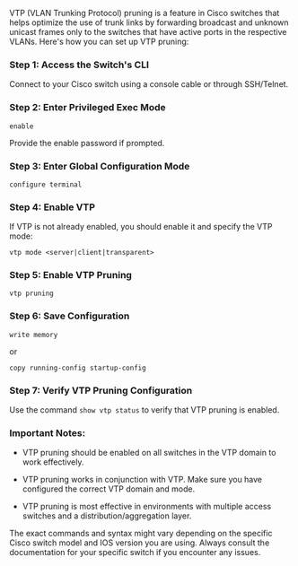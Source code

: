 VTP (VLAN Trunking Protocol) pruning is a feature in Cisco switches that helps optimize the use of trunk links by forwarding broadcast and unknown unicast frames only to the switches that have active ports in the respective VLANs. Here's how you can set up VTP pruning:

### Step 1: Access the Switch's CLI

Connect to your Cisco switch using a console cable or through SSH/Telnet.

### Step 2: Enter Privileged Exec Mode

```shell
enable
```

Provide the enable password if prompted.

### Step 3: Enter Global Configuration Mode

```shell
configure terminal
```

### Step 4: Enable VTP

If VTP is not already enabled, you should enable it and specify the VTP mode:

```shell
vtp mode <server|client|transparent>
```

### Step 5: Enable VTP Pruning

```shell
vtp pruning
```

### Step 6: Save Configuration

```shell
write memory
```

or

```shell
copy running-config startup-config
```

### Step 7: Verify VTP Pruning Configuration

Use the command `show vtp status` to verify that VTP pruning is enabled.

### Important Notes:

- VTP pruning should be enabled on all switches in the VTP domain to work effectively.

- VTP pruning works in conjunction with VTP. Make sure you have configured the correct VTP domain and mode.

- VTP pruning is most effective in environments with multiple access switches and a distribution/aggregation layer.

The exact commands and syntax might vary depending on the specific Cisco switch model and IOS version you are using. Always consult the documentation for your specific switch if you encounter any issues.
